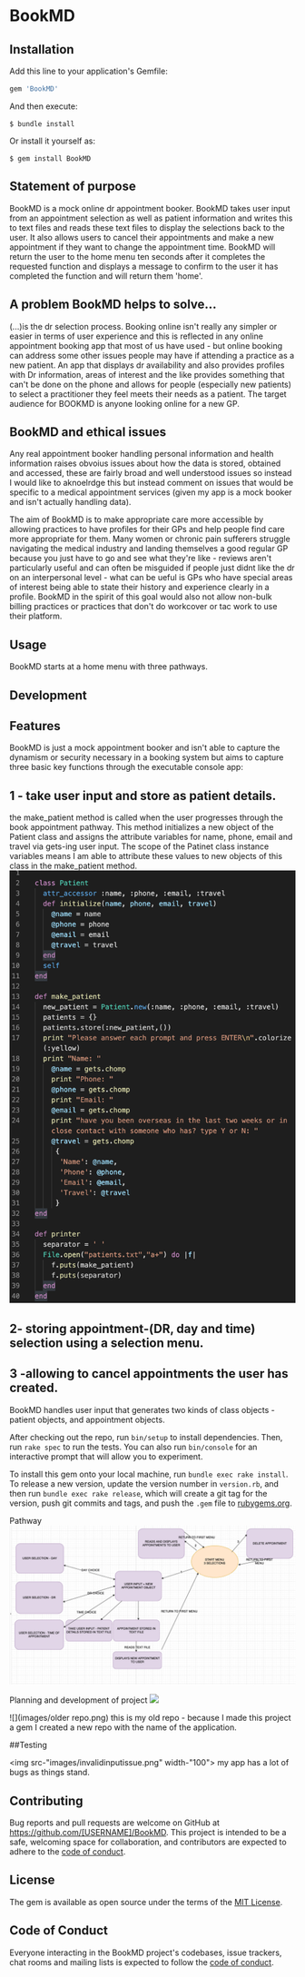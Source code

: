 # BookMD

## Installation

Add this line to your application's Gemfile:

```ruby
gem 'BookMD'
```

And then execute:

    $ bundle install

Or install it yourself as:

    $ gem install BookMD
    
## Statement of purpose    
BookMD is a mock online dr appointment booker. BookMD takes user input from an appointment selection as well as patient information and writes this to text files and reads these text files to display the selections back to the user. It also allows users to cancel their appointments and make a new appointment if they want to change the appointment time. BookMD will return the user to the home menu ten seconds after it completes the requested function and displays a message to confirm to the user it has completed the function and will return them 'home'.

## A problem BookMD helps to solve...
(...)is the dr selection process. Booking online isn't really any simpler or easier in terms of user experience and this is reflected in any online appointment booking app that most of us have used - but online booking can address some other issues people may have if attending a practice as a new patient. An app that displays dr availability and also provides profiles with Dr information, areas of interest and the like provides something that can't be done on the phone and allows for people (especially new patients) to select a practitioner they feel meets their needs as a patient. The target audience for BOOKMD is anyone looking online for a new GP.

## BookMD and ethical issues
Any real appointment booker handling personal information and health information raises obvoius issues about how the data is stored, obtained and accessed, these are fairly broad and well understood issues so instead I would like to aknoelrdge this but instead comment on issues that would be specific to a medical appointment services (given my app is a mock booker and isn't actually handling data). 

The aim of BookMD is to make appropriate care more accessible by allowing practices to have profiles for their GPs and help people find care more appropriate for them. Many women or chronic pain sufferers struggle navigating the medical industry and landing themselves a good regular GP because you just have to go and see what they're like - reviews aren't particularly useful and can often be misguided if people just didnt like the dr on an interpersonal level - what can be ueful is GPs who have special areas of interest being able to state their history and experience clearly in a profile. BookMD in the spirit of this goal would also not allow non-bulk billing practices or practices that don't do workcover or tac work to use their platform.





## Usage

BookMD starts at a home menu with three pathways.

## Development

## Features

BookMD is just a mock appointment booker and isn't able to capture the dynamism or security necessary in a booking system but aims to capture three basic key functions through the executable console app:

## 1 - take user input and store as patient details.
the make_patient method is called when the user progresses through the book appointment pathway. This method initializes a new object of the Patient class and assigns the attribute variables for name, phone, email and travel via gets-ing user input. 
The scope of the Patinet class instance variables means I am able to attribute these values to new objects of this class in the make_patient method. 
![](images/patientcreation.png)

## 2- storing appointment-(DR, day and time) selection using a selection menu. 

## 3 -allowing to cancel appointments the user has created.
 BookMD handles user input that generates two kinds of class objects - patient objects, and appointment objects.

After checking out the repo, run `bin/setup` to install dependencies. Then, run `rake spec` to run the tests. You can also run `bin/console` for an interactive prompt that will allow you to experiment.

To install this gem onto your local machine, run `bundle exec rake install`. To release a new version, update the version number in `version.rb`, and then run `bundle exec rake release`, which will create a git tag for the version, push git commits and tags, and push the `.gem` file to [rubygems.org](https://rubygems.org).

Pathway
![UML diagram goes here](images/UMLflowdiagram.png)

Planning and development of project
![](images/Trelloboard.png)


![](images/older repo.png) this is my old repo - because I made this project a gem I created a new repo with the name of the application. 

##Testing

<img src-"images/invalidinputissue.png" width-"100"> 
my app has a lot of bugs as things stand. 

## Contributing

Bug reports and pull requests are welcome on GitHub at https://github.com/[USERNAME]/BookMD. This project is intended to be a safe, welcoming space for collaboration, and contributors are expected to adhere to the [code of conduct](https://github.com/[USERNAME]/BookMD/blob/master/CODE_OF_CONDUCT.md).


## License

The gem is available as open source under the terms of the [MIT License](https://opensource.org/licenses/MIT).

## Code of Conduct

Everyone interacting in the BookMD project's codebases, issue trackers, chat rooms and mailing lists is expected to follow the [code of conduct](https://github.com/[USERNAME]/BookMD/blob/master/CODE_OF_CONDUCT.md).
